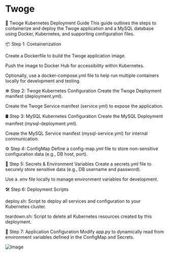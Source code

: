# **Twoge**

🚀 Twoge Kubernetes Deployment Guide
This guide outlines the steps to containerize and deploy the Twoge application and a MySQL database using Docker, Kubernetes, and supporting configuration files.

📦 Step 1: Containerization

Create a Dockerfile to build the Twoge application image.

Push the image to Docker Hub for accessibility within Kubernetes.

Optionally, use a docker-compose.yml file to help run multiple containers locally for development and testing.

☸️ Step 2: Twoge Kubernetes Configuration
Create the Twoge Deployment manifest (deployment.yml).

Create the Twoge Service manifest (service.yml) to expose the application.

🛢 Step 3: MySQL Kubernetes Configuration
Create the MySQL Deployment manifest (mysql-deployment.yml).

Create the MySQL Service manifest (mysql-service.yml) for internal communication.

⚙️ Step 4: ConfigMap
Define a config-map.yml file to store non-sensitive configuration data (e.g., DB host, port).

🔐 Step 5: Secrets & Environment Variables
Create a secrets.yml file to securely store sensitive data (e.g., DB username and password).

Use a .env file locally to manage environment variables for development.

🛠 Step 6: Deployment Scripts

deploy.sh: Script to deploy all services and configuration to your Kubernetes cluster.

teardown.sh: Script to delete all Kubernetes resources created by this deployment.

🧠 Step 7: Application Configuration
Modify app.py to dynamically read from environment variables defined in the ConfigMap and Secrets.


![Image](https://github.com/user-attachments/assets/c2cd71b9-4023-4eac-aa62-5333808045b0)
